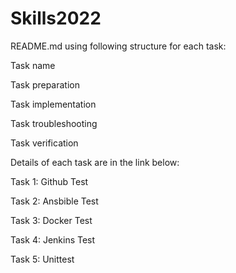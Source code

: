 # Skills2022
README.md using following structure for each task:

Task name

Task preparation

Task implementation

Task troubleshooting

Task verification

Details of each task are in the link below:


Task 1: Github Test

Task 2: Ansbible Test

Task 3: Docker Test

Task 4: Jenkins Test

Task 5: Unittest

